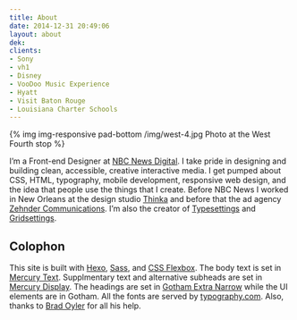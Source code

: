 ```yaml
---
title: About
date: 2014-12-31 20:49:06
layout: about
dek:
clients:
- Sony
- vh1
- Disney
- VooDoo Music Experience
- Hyatt
- Visit Baton Rouge
- Louisiana Charter Schools
---
```


{% img img-responsive pad-bottom /img/west-4.jpg Photo at the West Fourth stop %}

I’m a Front-end Designer at [NBC News Digital](http://www.nbcuni.com/digital/nbc-news-digital/ "NBC News Digital"). I take pride in designing and building clean, accessible, creative interactive media. I get pumped about CSS, HTML, typography, mobile development, responsive web design, and the idea that people use the things that I create. Before NBC News I worked in New Orleans at the design studio [Thinka](http://thinkabig.com/ "Thinka") and before that the ad agency [Zehnder Communications](http://z-comm.com/ "z-comm.com"). I’m also the creator of [Typesettings](http://typesettings.io/ "typesettings.io") and [Gridsettings](https://github.com/ianrose/gridsettings "GitHub").

<h2 class="heading--sub h4">Colophon</h2>

This site is built with [Hexo](http://hexo.io/ "hexo.io"), [Sass](http://sass-lang.com/ "Sass-lang.com"), and [CSS Flexbox](https://developer.mozilla.org/en-US/docs/Web/Guide/CSS/Flexible_boxes "MDN"). The body text is set in [Mercury Text](http://www.typography.com/fonts/mercury-text/overview/ "typography.com"). Supplmentary text and alternative subheads are set in [Mercury Display](http://www.typography.com/fonts/mercury-display/overview/ "typography.com"). The headings are set in [Gotham Extra Narrow](http://www.typography.com/fonts/gotham/ "typography.com") while the UI elements are in Gotham. All the fonts are served by [typography.com](http://www.typography.com/ "Hoefler & Co"). Also, thanks to [Brad Oyler](http://bradoyler.com "bradoyler.com") for all his help.